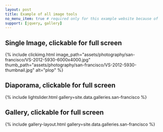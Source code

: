 ```yaml
---
layout: post
title: Example of all image tools
no_menu_item: true # required only for this example website because of menu construction
support: [jquery, gallery]
---
```


## Single Image, clickable for full screen
{% include clickimg.html image_path="assets/photography/san-francisco/VS-2012-5930-6000x4000.jpg" thumb_path="assets/photography/san-francisco/VS-2012-5930-thumbnail.jpg" alt="plop" %}

## Diaporama, clickable for full screen
{% include lightslider.html gallery=site.data.galleries.san-francisco %}

## Gallery, clickable for full screen
{% include gallery-layout.html gallery=site.data.galleries.san-francisco %}
